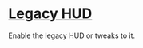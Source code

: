 # [Legacy HUD](https://www.mousehuntgame.com/preferences.php?tab=mousehunt-improved-settings#mousehunt-improved-settings-feature-legacy-hud)

Enable the legacy HUD or tweaks to it.
